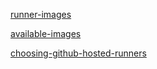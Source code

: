 [runner-images](https://github.com/actions/runner-images/tree/main/images)

[available-images](https://github.com/actions/runner-images?tab=readme-ov-file#available-images)

[choosing-github-hosted-runners](https://docs.github.com/en/actions/using-workflows/workflow-syntax-for-github-actions#choosing-github-hosted-runners)


